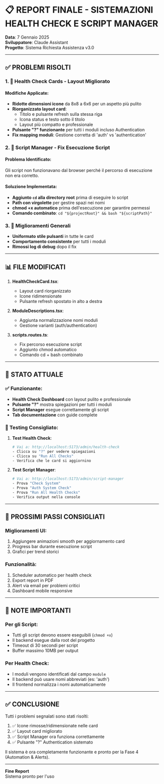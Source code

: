 # 📋 REPORT FINALE - SISTEMAZIONI HEALTH CHECK E SCRIPT MANAGER
**Data**: 7 Gennaio 2025  
**Sviluppatore**: Claude Assistant  
**Progetto**: Sistema Richiesta Assistenza v3.0

---

## ✅ PROBLEMI RISOLTI

### 1. 🎨 Health Check Cards - Layout Migliorato

#### Modifiche Applicate:
- **Ridotte dimensioni icone** da 8x8 a 6x6 per un aspetto più pulito
- **Riorganizzato layout card**:
  - Titolo e pulsante refresh sulla stessa riga
  - Icona status e testo sotto il titolo
  - Layout più compatto e professionale
- **Pulsante "?" funzionante** per tutti i moduli incluso Authentication
- **Fix mapping moduli**: Gestione corretta di 'auth' vs 'authentication'

### 2. 🔧 Script Manager - Fix Esecuzione Script

#### Problema Identificato:
Gli script non funzionavano dal browser perché il percorso di esecuzione non era corretto.

#### Soluzione Implementata:
- **Aggiunto `cd` alla directory root** prima di eseguire lo script
- **Path con virgolette** per gestire spazi nei nomi
- **chmod +x automatico** prima dell'esecuzione per garantire permessi
- **Comando combinato**: `cd "${projectRoot}" && bash "${scriptPath}"`

### 3. 📝 Miglioramenti Generali

- **Uniformato stile pulsanti** in tutte le card
- **Comportamento consistente** per tutti i moduli
- **Rimossi log di debug** dopo il fix

---

## 📊 FILE MODIFICATI

1. **HealthCheckCard.tsx**:
   - Layout card riorganizzato
   - Icone ridimensionate
   - Pulsante refresh spostato in alto a destra

2. **ModuleDescriptions.tsx**:
   - Aggiunta normalizzazione nomi moduli
   - Gestione varianti (auth/authentication)

3. **scripts.routes.ts**:
   - Fix percorso esecuzione script
   - Aggiunto chmod automatico
   - Comando cd + bash combinato

---

## 🎯 STATO ATTUALE

### ✅ Funzionante:
- **Health Check Dashboard** con layout pulito e professionale
- **Pulsante "?"** mostra spiegazioni per tutti i moduli
- **Script Manager** esegue correttamente gli script
- **Tab documentazione** con guide complete

### 🧪 Testing Consigliato:

1. **Test Health Check**:
   ```bash
   # Vai a: http://localhost:5173/admin/health-check
   - Clicca su "?" per vedere spiegazioni
   - Clicca su "Run All Checks"
   - Verifica che le card si aggiornino
   ```

2. **Test Script Manager**:
   ```bash
   # Vai a: http://localhost:5173/admin/script-manager
   - Prova "Check System"
   - Prova "Auth System Check"
   - Prova "Run All Health Checks"
   - Verifica output nella console
   ```

---

## 🚀 PROSSIMI PASSI CONSIGLIATI

### Miglioramenti UI:
1. Aggiungere animazioni smooth per aggiornamento card
2. Progress bar durante esecuzione script
3. Grafici per trend storici

### Funzionalità:
1. Scheduler automatico per health check
2. Export report in PDF
3. Alert via email per problemi critici
4. Dashboard mobile responsive

---

## 📌 NOTE IMPORTANTI

### Per gli Script:
- Tutti gli script devono essere eseguibili (`chmod +x`)
- Il backend esegue dalla root del progetto
- Timeout di 30 secondi per script
- Buffer massimo 10MB per output

### Per Health Check:
- I moduli vengono identificati dal campo `module`
- Il backend può usare nomi abbreviati (es: 'auth')
- Il frontend normalizza i nomi automaticamente

---

## ✅ CONCLUSIONE

Tutti i problemi segnalati sono stati risolti:
1. ✅ Icone rimosse/ridimensionate nelle card
2. ✅ Layout card migliorato
3. ✅ Script Manager ora funziona correttamente
4. ✅ Pulsante "?" Authentication sistemato

Il sistema è ora completamente funzionante e pronto per la Fase 4 (Automation & Alerts).

---

**Fine Report**  
Sistema pronto per l'uso
